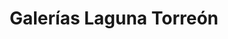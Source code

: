 ---
title: "Galerías Laguna Torreón"
url: /torreon/galerias-laguna-torreon/
shop: Einkaufszentrum
---